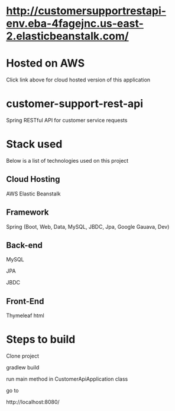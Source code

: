 # http://customersupportrestapi-env.eba-4fagejnc.us-east-2.elasticbeanstalk.com/
# Hosted on AWS
Click link above for cloud hosted version of this application

# customer-support-rest-api
Spring RESTful API for customer service requests

# Stack used
Below is a list of technologies used on this project

## Cloud Hosting
AWS Elastic Beanstalk

## Framework
Spring (Boot, Web, Data, MySQL, JBDC, Jpa, Google Gauava, Dev)

## Back-end
MySQL

JPA

JBDC

## Front-End
Thymeleaf html

# Steps to build

Clone project

gradlew build

run main method in CustomerApiApplication class

go to 

http://localhost:8080/
